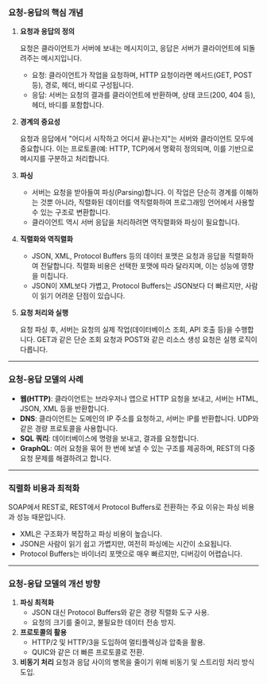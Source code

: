 ### 요청-응답의 핵심 개념

1. **요청과 응답의 정의**

   요청은 클라이언트가 서버에 보내는 메시지이고, 응답은 서버가 클라이언트에 되돌려주는 메시지입니다.

   - 요청: 클라이언트가 작업을 요청하며, HTTP 요청이라면 메서드(GET, POST 등), 경로, 헤더, 바디로 구성됩니다.
   - 응답: 서버는 요청의 결과를 클라이언트에 반환하며, 상태 코드(200, 404 등), 헤더, 바디를 포함합니다.

2. **경계의 중요성**

   요청과 응답에서 "어디서 시작하고 어디서 끝나는지"는 서버와 클라이언트 모두에 중요합니다. 이는 프로토콜(예: HTTP, TCP)에서 명확히 정의되며, 이를 기반으로 메시지를 구분하고 처리합니다.

3. **파싱**
   - 서버는 요청을 받아들여 파싱(Parsing)합니다. 이 작업은 단순히 경계를 이해하는 것뿐 아니라, 직렬화된 데이터를 역직렬화하여 프로그래밍 언어에서 사용할 수 있는 구조로 변환합니다.
   - 클라이언트 역시 서버 응답을 처리하려면 역직렬화와 파싱이 필요합니다.
4. **직렬화와 역직렬화**
   - JSON, XML, Protocol Buffers 등의 데이터 포맷은 요청과 응답을 직렬화하여 전달합니다. 직렬화 비용은 선택한 포맷에 따라 달라지며, 이는 성능에 영향을 미칩니다.
   - JSON이 XML보다 가볍고, Protocol Buffers는 JSON보다 더 빠르지만, 사람이 읽기 어려운 단점이 있습니다.
5. **요청 처리와 실행**

   요청 파싱 후, 서버는 요청의 실제 작업(데이터베이스 조회, API 호출 등)을 수행합니다. GET과 같은 단순 조회 요청과 POST와 같은 리소스 생성 요청은 실행 로직이 다릅니다.

---

### 요청-응답 모델의 사례

- **웹(HTTP)**: 클라이언트는 브라우저나 앱으로 HTTP 요청을 보내고, 서버는 HTML, JSON, XML 등을 반환합니다.
- **DNS**: 클라이언트는 도메인의 IP 주소를 요청하고, 서버는 IP를 반환합니다. UDP와 같은 경량 프로토콜을 사용합니다.
- **SQL 쿼리**: 데이터베이스에 명령을 보내고, 결과를 요청합니다.
- **GraphQL**: 여러 요청을 묶어 한 번에 보낼 수 있는 구조를 제공하며, REST의 다중 요청 문제를 해결하려고 합니다.

---

### 직렬화 비용과 최적화

SOAP에서 REST로, REST에서 Protocol Buffers로 전환하는 주요 이유는 파싱 비용과 성능 때문입니다.

- XML은 구조화가 복잡하고 파싱 비용이 높습니다.
- JSON은 사람이 읽기 쉽고 가볍지만, 여전히 파싱에는 시간이 소요됩니다.
- Protocol Buffers는 바이너리 포맷으로 매우 빠르지만, 디버깅이 어렵습니다.

---

### 요청-응답 모델의 개선 방향

1. **파싱 최적화**
   - JSON 대신 Protocol Buffers와 같은 경량 직렬화 도구 사용.
   - 요청의 크기를 줄이고, 불필요한 데이터 전송 방지.
2. **프로토콜의 활용**
   - HTTP/2 및 HTTP/3을 도입하여 멀티플렉싱과 압축을 활용.
   - QUIC와 같은 더 빠른 프로토콜로 전환.
3. **비동기 처리**
   요청과 응답 사이의 병목을 줄이기 위해 비동기 및 스트리밍 처리 방식 도입.
